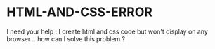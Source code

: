 # HTML-AND-CSS-ERROR
I need your help : I  create html and css code but won't display on any browser .. how can I solve this problem ?
